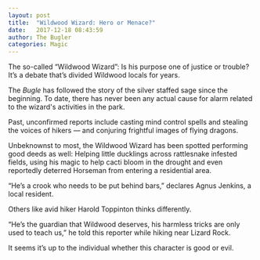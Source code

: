 ```yaml
---
layout: post
title:  "Wildwood Wizard: Hero or Menace?"
date:   2017-12-18 08:43:59
author: The Bugler
categories: Magic
---
```


The so-called “Wildwood Wizard”: Is his purpose one of justice or trouble? It’s a debate that’s divided Wildwood locals for years.

The <em>Bugle</em> has followed the story of the silver staffed sage since the beginning. To date, there has never been any actual cause for alarm related to the wizard's activities in the park.

Past, unconfirmed reports include casting mind control spells and stealing the voices of hikers &mdash; and conjuring frightful images of flying dragons. 

Unbeknownst to most, the Wildwood Wizard has been spotted performing good deeds as well: Helping little ducklings across rattlesnake infested fields, using his magic to help cacti bloom in the drought and even reportedly deterred Horseman from entering a residential area.

“He’s a crook who needs to be put behind bars,” declares Agnus Jenkins, a local resident.

Others like avid hiker Harold Toppinton thinks differently. 

“He’s the guardian that Wildwood deserves, his harmless tricks are only used to teach us,” he told this reporter while hiking near Lizard Rock.

It seems it’s up to the individual whether this character is good or evil.